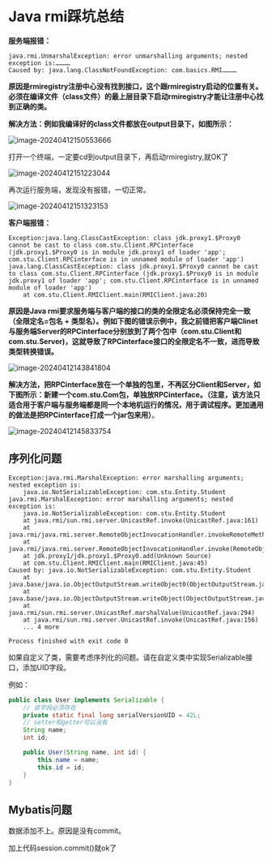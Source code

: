 # Java rmi踩坑总结

**服务端报错：**

```shell
java.rmi.UnmarshalException: error unmarshalling arguments; nested exception is:…………
Caused by: java.lang.ClassNotFoundException: com.basics.RMI…………
```

**原因是rmiregistry注册中心没有找到接口，这个跟rmiregistry启动的位置有关。必须在编译文件（class文件）的最上层目录下启动rmiregistry才能让注册中心找到正确的类。**

**解决方法：例如我编译好的class文件都放在output目录下，如图所示：**

![image-20240412150553666](C:\Users\zhangyi\AppData\Roaming\Typora\typora-user-images\image-20240412150553666.png)

打开一个终端，一定要cd到output目录下，再启动rmiregistry,就OK了

![image-20240412151223044](C:\Users\zhangyi\AppData\Roaming\Typora\typora-user-images\image-20240412151223044.png)

再次运行服务端，发现没有报错，一切正常。

![image-20240412151323153](C:\Users\zhangyi\AppData\Roaming\Typora\typora-user-images\image-20240412151323153.png)



**客户端报错：**

```shell
Exception:java.lang.ClassCastException: class jdk.proxy1.$Proxy0 cannot be cast to class com.stu.Client.RPCinterface (jdk.proxy1.$Proxy0 is in module jdk.proxy1 of loader 'app'; com.stu.Client.RPCinterface is in unnamed module of loader 'app')
java.lang.ClassCastException: class jdk.proxy1.$Proxy0 cannot be cast to class com.stu.Client.RPCinterface (jdk.proxy1.$Proxy0 is in module jdk.proxy1 of loader 'app'; com.stu.Client.RPCinterface is in unnamed module of loader 'app')
	at com.stu.Client.RMIClient.main(RMIClient.java:20)
```

**原因是Java rmi要求服务端与客户端的接口的类的全限定名必须保持完全一致（全限定名=包名 + 类型名）。例如下图的错误示例中，我之前错把客户端Clinet与服务端Server的RPCinterface分别放到了两个包中（com.stu.Client和com.stu.Server)，这就导致了RPCinterface接口的全限定名不一致，进而导致类型转换错误。**

![image-20240412143841804](C:\Users\zhangyi\AppData\Roaming\Typora\typora-user-images\image-20240412143841804.png)

**解决方法，把RPCinterface放在一个单独的包里，不再区分Client和Server，如下图所示：新建一个com.stu.Com包，单独放RPCinterface。（注意，该方法只适合用于客户端与服务端都是同一个本地机运行的情况，用于调试程序。更加通用的做法是把RPCinterface打成一个jar包来用）**。

![image-20240412145833754](C:\Users\zhangyi\AppData\Roaming\Typora\typora-user-images\image-20240412145833754.png)



## 序列化问题

```shell
Exception:java.rmi.MarshalException: error marshalling arguments; nested exception is: 
	java.io.NotSerializableException: com.stu.Entity.Student
java.rmi.MarshalException: error marshalling arguments; nested exception is: 
	java.io.NotSerializableException: com.stu.Entity.Student
	at java.rmi/sun.rmi.server.UnicastRef.invoke(UnicastRef.java:161)
	at java.rmi/java.rmi.server.RemoteObjectInvocationHandler.invokeRemoteMethod(RemoteObjectInvocationHandler.java:215)
	at java.rmi/java.rmi.server.RemoteObjectInvocationHandler.invoke(RemoteObjectInvocationHandler.java:160)
	at jdk.proxy1/jdk.proxy1.$Proxy0.add(Unknown Source)
	at com.stu.Client.RMIClient.main(RMIClient.java:45)
Caused by: java.io.NotSerializableException: com.stu.Entity.Student
	at java.base/java.io.ObjectOutputStream.writeObject0(ObjectOutputStream.java:1197)
	at java.base/java.io.ObjectOutputStream.writeObject(ObjectOutputStream.java:354)
	at java.rmi/sun.rmi.server.UnicastRef.marshalValue(UnicastRef.java:294)
	at java.rmi/sun.rmi.server.UnicastRef.invoke(UnicastRef.java:156)
	... 4 more

Process finished with exit code 0

```

如果自定义了类，需要考虑序列化的问题。请在自定义类中实现Serializable接口，添加UID字段。

例如：

```java
public class User implements Serializable {
    // 该字段必须存在
    private static final long serialVersionUID = 42L;
    // setter和getter可以没有
    String name;
    int id;

    public User(String name, int id) {
        this.name = name;
        this.id = id;
    }
}
```



## Mybatis问题

数据添加不上。原因是没有commit。

加上代码session.commit()就ok了
